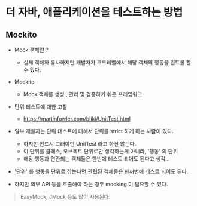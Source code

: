 # 더 자바, 애플리케이션을 테스트하는 방법

## Mockito
- Mock 객체란 ?
    - 실제 객체와 유사하지만 개발자가 코드레벨에서 해당 객체의 행동을 컨트롤 할 수 있다.
- Mockito
    - Mock 객체를 생성 , 관리 및 검증하기 쉬운 프레임워크
- 단위 테스트에 대한 고찰
    - https://martinfowler.com/bliki/UnitTest.html
- 일부 개발자는 단위 테스트에 대해서 단위를 strict 하게 하는 사람이 있다.
    - 하지만 반드시 그래야만 UnitTest 라고 하진 않는다.
    - 이 단위를 클래스, 오브젝트 단위로만 생각하는게 아니라, '행동' 의 단위
    - 해당 행동과 연관되는 객체들은 한번에 테스트 되어도 된다고 생각..

- '단위' 를 행동을 단위로 잡는다면 관련된 객체들은 한꺼번에 테스트 되어도 된다.
- 하지만 외부 API 등을 호출해야 하는 경우 mocking 이 필요할 수 있다.

> EasyMock, JMock 등도 많이 사용된다.